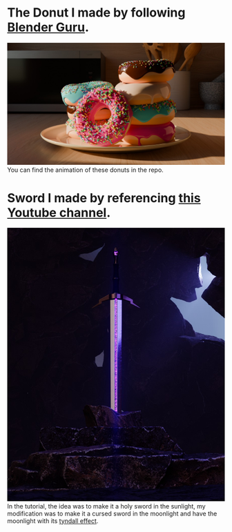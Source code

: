# The Donut I made by following [Blender Guru](https://www.youtube.com/@blenderguru).
![BlenderGuru Donut](https://github.com/mrinalxdey/My-Blender-Knowledge/blob/master/Donut_Stack.jpg?raw=true)
You can find the animation of these donuts in the repo.
# Sword I made by referencing [this Youtube channel](https://www.youtube.com/@CGFastTrack).
![Cursed Sword](https://github.com/mrinalxdey/My-Blender-Knowledge/blob/master/Sword_Image_cycles.jpg)
In the tutorial, the idea was to make it a holy sword in the sunlight, my modification was to make it a cursed sword in the moonlight and have the moonlight with its [tyndall effect](https://en.wikipedia.org/wiki/Tyndall_effect).
